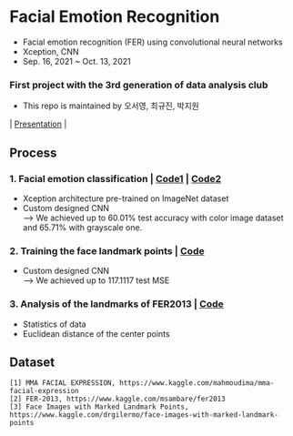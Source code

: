 # Facial Emotion Recognition
- Facial emotion recognition (FER) using convolutional neural networks
- Xception, CNN
- Sep. 16, 2021 ~ Oct. 13, 2021

### First project with the 3rd generation of data analysis club
- This repo is maintained by 오서영, 최규진, 박지원

| [Presentation](https://github.com/OH-Seoyoung/Facial_Emotion_Recognition/blob/master/20211013_FER_landmark.pdf) |

## Process
### 1. Facial emotion classification | [Code1](https://github.com/OH-Seoyoung/Facial_Emotion_Recognition/blob/master/FER_using_Xception.ipynb) | [Code2](https://github.com/OH-Seoyoung/Facial_Emotion_Recognition/blob/master/FER_using_CNN.ipynb)  
- Xception architecture pre-trained on ImageNet dataset
- Custom designed CNN  
--> We achieved up to 60.01% test accuracy with color image dataset and 65.71% with grayscale one.

### 2. Training the face landmark points | [Code](https://github.com/OH-Seoyoung/Facial_Emotion_Recognition/blob/master/Face_landmark_using_CNN.ipynb)  
- Custom designed CNN  
--> We achieved up to 117.1117 test MSE

### 3. Analysis of the landmarks of FER2013 | [Code](https://github.com/OH-Seoyoung/Facial_Emotion_Recognition/blob/master/Visualization_of_Face_landmark.ipynb)  
- Statistics of data
- Euclidean distance of the center points

## Dataset
```
[1] MMA FACIAL EXPRESSION, https://www.kaggle.com/mahmoudima/mma-facial-expression
[2] FER-2013, https://www.kaggle.com/msambare/fer2013
[3] Face Images with Marked Landmark Points, 
https://www.kaggle.com/drgilermo/face-images-with-marked-landmark-points
```
